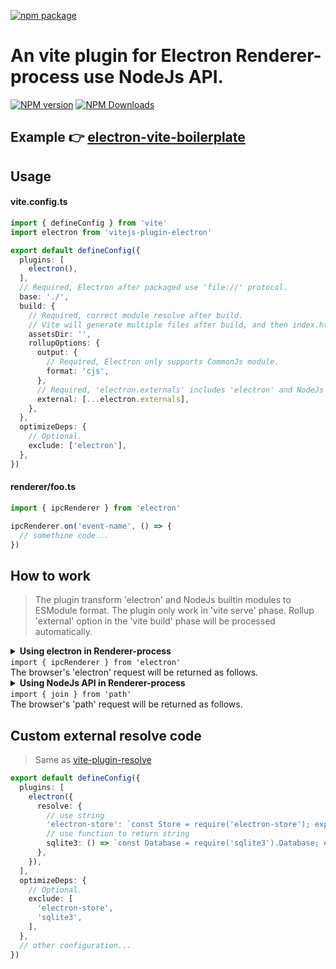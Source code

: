 [![npm package](https://nodei.co/npm/vitejs-plugin-electron.png?downloads=true&downloadRank=true&stars=true)](https://www.npmjs.com/package/vitejs-plugin-electron)

# An vite plugin for Electron Renderer-process use NodeJs API.

[![NPM version](https://img.shields.io/npm/v/vitejs-plugin-electron.svg?style=flat)](https://npmjs.org/package/vitejs-plugin-electron)
[![NPM Downloads](https://img.shields.io/npm/dm/vitejs-plugin-electron.svg?style=flat)](https://npmjs.org/package/vitejs-plugin-electron)

## Example 👉 [electron-vite-boilerplate](https://github.com/caoxiemeihao/electron-vite-boilerplate)

## Usage

#### vite.config.ts

  ```ts
  import { defineConfig } from 'vite'
  import electron from 'vitejs-plugin-electron'

  export default defineConfig({
    plugins: [
      electron(),
    ],
    // Required, Electron after packaged use 'file://' protocol.
    base: './',
    build: {
      // Required, correct module resolve after build.
      // Vite will generate multiple files after build, and then index.html with './' relative path load module, instead of the default 'assets' folder.
      assetsDir: '',
      rollupOptions: {
        output: {
          // Required, Electron only supports CommonJs module.
          format: 'cjs',
        },
        // Required, 'electron.externals' includes 'electron' and NodeJs builtin modules.
        external: [...electron.externals],
      },
    },
    optimizeDeps: {
      // Optional.
      exclude: ['electron'],
    },
  })
  ```

#### renderer/foo.ts

  ```ts
  import { ipcRenderer } from 'electron'

  ipcRenderer.on('event-name', () => {
    // somethine code...
  })
  ```

## How to work

> The plugin transform 'electron' and NodeJs builtin modules to ESModule format.
> The plugin only work in 'vite serve' phase.
> Rollup 'external' option in the 'vite build' phase will be processed automatically.

<details>
<summary>
  <strong>Using electron in Renderer-process</strong><br/><code>import { ipcRenderer } from 'electron'</code><br/>The browser's 'electron' request will be returned as follows.
</summary>

```ts
/**
 * All exports module see https://www.electronjs.org -> API -> Renderer Process Modules
 */
const {
  clipboard,
  nativeImage,
  shell,
  contextBridge,
  crashReporter,
  ipcRenderer,
  webFrame,
  desktopCapturer,
  deprecate
} = require('electron');

export {
  clipboard,
  nativeImage,
  shell,
  contextBridge,
  crashReporter,
  ipcRenderer,
  webFrame,
  desktopCapturer,
  deprecate
}

export default {
  clipboard,
  nativeImage,
  shell,
  contextBridge,
  crashReporter,
  ipcRenderer,
  webFrame,
  desktopCapturer,
  deprecate
};
```

</details>

<details>
<summary>
  <strong>Using NodeJs API in Renderer-process</strong><br/><code>import { join } from 'path'</code><br/>The browser's 'path' request will be returned as follows.
</summary>

```ts
const __builtinModule = require('path');

// These constants are generated by "Object.keys(__builtinModule)"
const resolve = __builtinModule.resolve;
const normalize = __builtinModule.normalize;
const isAbsolute = __builtinModule.isAbsolute;
const join = __builtinModule.join;
const relative = __builtinModule.relative;
const toNamespacedPath = __builtinModule.toNamespacedPath;
const dirname = __builtinModule.dirname;
const basename = __builtinModule.basename;
const extname = __builtinModule.extname;
const format = __builtinModule.format;
const parse = __builtinModule.parse;
const sep = __builtinModule.sep;
const delimiter = __builtinModule.delimiter;
const win32 = __builtinModule.win32;
const posix = __builtinModule.posix;
const _makeLong = __builtinModule._makeLong;

export {
  resolve,
  normalize,
  isAbsolute,
  join,
  relative,
  toNamespacedPath,
  dirname,
  basename,
  extname,
  format,
  parse,
  sep,
  delimiter,
  win32,
  posix,
  _makeLong,
}

export default { resolve, normalize, isAbsolute, join, relative, toNamespacedPath, dirname, basename, extname, format, parse, sep, delimiter, win32, posix, _makeLong };

```

</details>

## Custom external resolve code

> Same as [vite-plugin-resolve](https://www.npmjs.com/package/vite-plugin-resolve)

  ```ts
  export default defineConfig({
    plugins: [
      electron({
        resolve: {
          // use string
          'electron-store': `const Store = require('electron-store'); export default Store;`,
          // use function to return string
          sqlite3: () => `const Database = require('sqlite3').Database; export { Database }`,
        },
      }),
    ],
    optimizeDeps: {
      // Optional.
      exclude: [
        'electron-store',
        'sqlite3',
      ],
    },
    // other configuration...
  })
  ```


